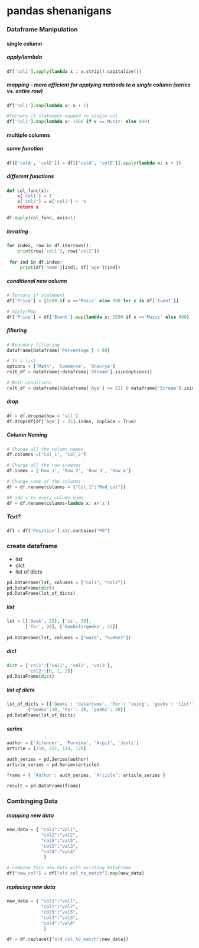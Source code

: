 # pandas shenanigans

### Dataframe Manipulation
#### single column
##### apply/lambda
```python
df['col1'].apply(lambda x : x.strip().capitalize())
```
##### mapping - more efficient for applying methods to a single column (series vs. entire row)
```python
df['col1'].map(lambda x: x + 1)

#Ternary if statement mapped to single col
df['Col1'].map(lambda x: 1500 if x =='Music' else 800)
```
#### multiple columns 
##### same function
```python
df[['colA', 'colD']] = df[['colA', 'colD']].apply(lambda x: x + 1)
```
##### different functions
```python
def col_func(x):
    x['col1'] = 1
    x['col2'] = x['col2'] + 'x
    return x

df.apply(col_func, axis=1)   
```


##### iterating
```python
for index, row in df.iterrows():
    print(row['col1'], row['col2'])
    
 for ind in df.index:
     print(df['name'][ind], df['age'][ind])
```

##### conditional new column
```python
# Ternary if statement
df['Price'] = [1500 if x =='Music' else 800 for x in df['Event']]

# Apply/Map
df['Price'] = df['Event'].map(lambda x: 1500 if x =='Music' else 800)


```


##### filtering 
```python 
# Boundary filtering
dataframe[dataframe['Percentage'] > 80]

# In a list
options = ['Math', 'Commerce', 'Shaurya']
rslt_df = dataframe[~dataframe['Stream'].isin(options)]

# Both conditions
rslt_df = dataframe[(dataframe['Age'] == 21) & dataframe['Stream'].isin(options)]
```
##### drop
```python
df = df.dropna(how = 'all')
df.drop(df[df['Age'] < 25].index, inplace = True)
```

##### Column Naming
```python
# Change all the column names
df.columns =['Col_1', 'Col_2']

# Change all the row indexes
df.index = ['Row_1', 'Row_2', 'Row_3', 'Row_4']

# Change some of the columns 
df = df.rename(columns = {"Col_1":"Mod_col"})

## add x to every column name
df = df.rename(columns=lambda x: x+'x')
```
##### Text?
```python
df1 = df['Position'].str.contains("PG")
```



### create dataframe
- list
- dict
- list of dicts
``` python 
pd.DataFrame(lst, columns = ["col1", "col2"])
pd.DataFrame(dict)
pd.DataFrame(lst_of_dicts)
```
##### list
```python
lst = [['Geek', 25], ['is', 30],
       ['for', 26], ['Geeksforgeeks', 22]]
       
pd.DataFrame(lst, columns = ["word", "number"])
```
##### dict
```python
dict = {'col1':['val1', 'val2', 'val3'],
        'col2':[0, 1, 3]}
pd.DataFrame(dict)
```
##### list of dicts

```python
lst_of_dicts = [{'Geeks': 'dataframe', 'For': 'using', 'geeks': 'list'},
        {'Geeks':10, 'For': 20, 'geeks': 30}]
pd.DataFrame(lst_of_dicts)      
```
##### series

```python
author = ['Jitender', 'Purnima', 'Arpit', 'Jyoti']
article = [210, 211, 114, 178]

auth_series = pd.Series(author)
article_series = pd.Series(article)

frame = { 'Author': auth_series, 'Article': article_series }

result = pd.DataFrame(frame)
``` 


### Combinging Data

##### mapping new data
```python
new_data = { "col1":"val1",
             "col2":"val2",
             "col5":"val5",
             "col3":"val3",
             "col4":"val4"
              }

# combine this new data with existing DataFrame
df["new_col"] = df["old_col_to_match"].map(new_data)
```
##### replacing new data
```python
new_data = { "col1":"val1",
             "col2":"val2",
             "col5":"val5",
             "col3":"val3",
             "col4":"val4"
              }

df = df.replace({"old_col_to_match":new_data})
```



